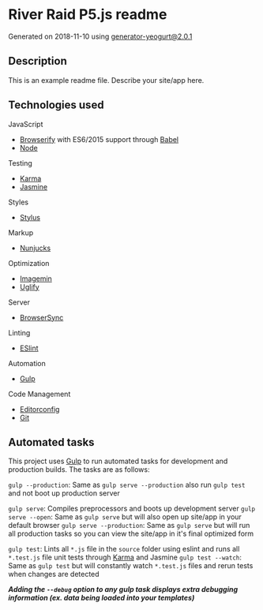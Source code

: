 # River Raid P5.js readme

Generated on 2018-11-10 using
[generator-yeogurt@2.0.1](https://github.com/larsonjj/generator-yeogurt)

## Description

This is an example readme file.
Describe your site/app here.

## Technologies used

JavaScript
- [Browserify](http://browserify.org/) with ES6/2015 support through [Babel](https://babeljs.io/)
- [Node](https://nodejs.org/)

Testing
- [Karma](http://karma-runner.github.io/0.13/index.html)
- [Jasmine](http://jasmine.github.io/)

Styles
- [Stylus](https://learnboost.github.io/stylus/)

Markup
- [Nunjucks](https://mozilla.github.io/nunjucks/)

Optimization
- [Imagemin](https://github.com/imagemin/imagemin)
- [Uglify](https://github.com/mishoo/UglifyJS)

Server
- [BrowserSync](http://www.browsersync.io/)

Linting
- [ESlint](http://eslint.org/)

Automation
- [Gulp](http://gulpjs.com)

Code Management
- [Editorconfig](http://editorconfig.org/)
- [Git](https://git-scm.com/)


## Automated tasks

This project uses [Gulp](http://gulpjs.com) to run automated tasks for development and production builds.
The tasks are as follows:

`gulp --production`: Same as `gulp serve --production` also run `gulp test` and  not boot up production server

`gulp serve`: Compiles preprocessors and boots up development server
`gulp serve --open`: Same as `gulp serve` but will also open up site/app in your default browser
`gulp serve --production`: Same as `gulp serve` but will run all production tasks so you can view the site/app in it's final optimized form

`gulp test`: Lints all `*.js` file in the `source` folder using eslint and runs all `*.test.js` file unit tests through [Karma](http://karma-runner.github.io/0.13/index.html) and Jasmine
`gulp test --watch`: Same as `gulp test` but will constantly watch `*.test.js` files and rerun tests when changes are detected

***Adding the `--debug` option to any gulp task displays extra debugging information (ex. data being loaded into your templates)***
